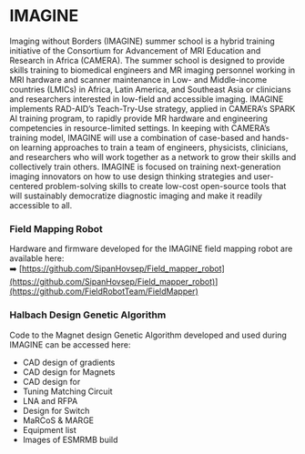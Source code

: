 # IMAGINE

Imaging without Borders (IMAGINE) summer school is a hybrid training initiative of the Consortium for Advancement of MRI Education and Research in Africa (CAMERA). The summer school is designed to provide skills training to biomedical engineers and MR imaging personnel working in MRI hardware and scanner maintenance in Low- and Middle-income countries (LMICs) in Africa, Latin America, and Southeast Asia or clinicians and researchers interested in low-field and accessible imaging. IMAGINE implements RAD-AID’s Teach-Try-Use strategy, applied in CAMERA’s SPARK AI training program, to rapidly provide MR hardware and engineering competencies in resource-limited settings. In keeping with CAMERA’s training model, IMAGINE will use a combination of case-based and hands-on learning approaches to train a team of engineers, physicists, clinicians, and researchers who will work together as a network to grow their skills and collectively train others. IMAGINE is focused on training next-generation imaging innovators on how to use design thinking strategies and user-centered problem-solving skills to create low-cost open-source tools that will sustainably democratize diagnostic imaging and make it readily accessible to all. 

### Field Mapping Robot
Hardware and firmware developed for the IMAGINE field mapping robot are available here:  
➡️ [https://github.com/SipanHovsep/Field_mapper_robot](https://github.com/SipanHovsep/Field_mapper_robot)](https://github.com/FieldRobotTeam/FieldMapper)

### Halbach Design Genetic Algorithm
Code to the Magnet design Genetic Algorithm developed and used during IMAGINE can be accessed here: 

- CAD design of gradients
- CAD design for Magnets
- CAD design for
- Tuning Matching Circuit
- LNA and RFPA
- Design for Switch
- MaRCoS & MARGE
- Equipment list
- Images of ESMRMB build

